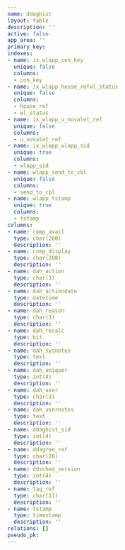 ```yaml
---
name: ddaghist
layout: table
description: ''
active: false
app_area: ''
primary_key: 
indexes:
- name: ix_wlapp_con_key
  unique: false
  columns:
  - con_key
- name: ix_wlapp_house_refwl_status
  unique: false
  columns:
  - house_ref
  - wl_status
- name: ix_wlapp_u_novalet_ref
  unique: false
  columns:
  - u_novalet_ref
- name: ix_wlapp_wlapp_sid
  unique: true
  columns:
  - wlapp_sid
- name: wlapp_send_to_cbl
  unique: false
  columns:
  - send_to_cbl
- name: wlapp_tstamp
  unique: true
  columns:
  - tstamp
columns:
- name: comp_avail
  type: char(200)
  description: ''
- name: comp_display
  type: char(200)
  description: ''
- name: dah_action
  type: char(3)
  description: ''
- name: dah_actiondate
  type: datetime
  description: ''
- name: dah_reason
  type: char(3)
  description: ''
- name: dah_recalc
  type: bit
  description: ''
- name: dah_sysnotes
  type: text
  description: ''
- name: dah_uniquer
  type: int(4)
  description: ''
- name: dah_user
  type: char(3)
  description: ''
- name: dah_usernotes
  type: text
  description: ''
- name: ddaghist_sid
  type: int(4)
  description: ''
- name: ddagree_ref
  type: char(20)
  description: ''
- name: ddsched_version
  type: int(4)
  description: ''
- name: tag_ref
  type: char(11)
  description: ''
- name: tstamp
  type: timestamp
  description: ''
relations: []
pseudo_pk: 
---
```


